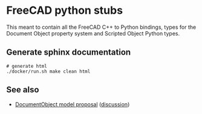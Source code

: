 # FreeCAD python stubs

This meant to contain all the FreeCAD C++ to Python bindings, types for the Document Object property system and Scripted Object Python types.

## Generate sphinx documentation

    # generate html
    ./docker/run.sh make clean html

## See also

* [DocumentObject model proposal](https://github.com/FreeCAD/FreeCAD-Enhancement-Proposals/wiki/FEP03-DocumentObject-model) ([discussion](https://forum.freecadweb.org/viewtopic.php?f=10&t=49619))
